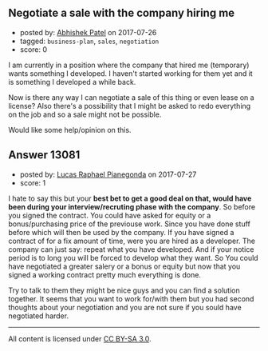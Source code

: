 ## Negotiate a sale with the company hiring me

- posted by: [Abhishek Patel](https://stackexchange.com/users/4939054/abhishek-patel) on 2017-07-26
- tagged: `business-plan`, `sales`, `negotiation`
- score: 0

I am currently in a position where the company that hired me (temporary) wants something I developed. I haven't started working for them yet and it is something I developed a while back. 

Now is there any way I can negotiate a sale of this thing or even lease on a license? Also there's a possibility that I might be asked to redo everything on the job and so a sale might not be possible. 

Would like some help/opinion on this.


## Answer 13081

- posted by: [Lucas Raphael Pianegonda](https://stackexchange.com/users/10909545/lucas-raphael-pianegonda) on 2017-07-27
- score: 1

I hate to say this but your **best bet to get a good deal on that, would have been during your interview/recruting phase with the company**. So before you signed the contract. You could have asked for equity or a bonus/purchasing price of the previouse work. Since you have done stuff before which will then be used by the company. If you have signed a contract of for a fix amount of time, were you are hired as a developer. The company can just say: repeat what you have developed. And if your notice period is to long you will be forced to develop what they want. So You could have negotiated a greater salery or a bonus or equity but now that you signed a working contract pretty much everything is done.

Try to talk to them they might be nice guys and you can find a solution together. It seems that you want to work for/with them but you had second thoughts about your negotiation and you are not sure if you sould have negotiated harder.





---

All content is licensed under [CC BY-SA 3.0](https://creativecommons.org/licenses/by-sa/3.0/).
